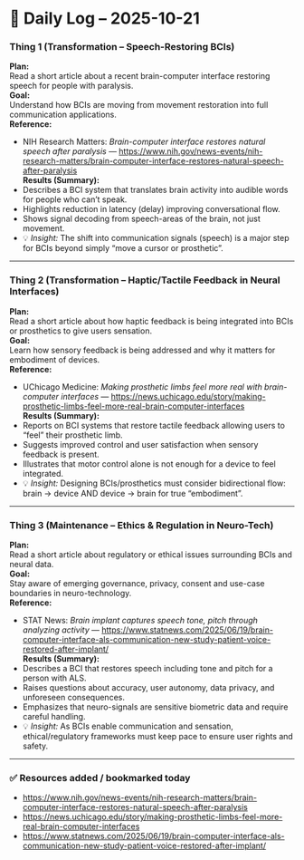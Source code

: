 ﻿# 🧠 Daily Log – 2025-10-21

### Thing 1 (Transformation – Speech-Restoring BCIs)  
**Plan:**  
Read a short article about a recent brain-computer interface restoring speech for people with paralysis.  
**Goal:**  
Understand how BCIs are moving from movement restoration into full communication applications.  
**Reference:**  
- NIH Research Matters: *Brain-computer interface restores natural speech after paralysis* — https://www.nih.gov/news-events/nih-research-matters/brain-computer-interface-restores-natural-speech-after-paralysis  
**Results (Summary):**  
- Describes a BCI system that translates brain activity into audible words for people who can’t speak.  
- Highlights reduction in latency (delay) improving conversational flow.  
- Shows signal decoding from speech-areas of the brain, not just movement.  
- 💡 *Insight:* The shift into communication signals (speech) is a major step for BCIs beyond simply “move a cursor or prosthetic”.

---

### Thing 2 (Transformation – Haptic/Tactile Feedback in Neural Interfaces)  
**Plan:**  
Read a short article about how haptic feedback is being integrated into BCIs or prosthetics to give users sensation.  
**Goal:**  
Learn how sensory feedback is being addressed and why it matters for embodiment of devices.  
**Reference:**  
- UChicago Medicine: *Making prosthetic limbs feel more real with brain-computer interfaces* — https://news.uchicago.edu/story/making-prosthetic-limbs-feel-more-real-brain-computer-interfaces  
**Results (Summary):**  
- Reports on BCI systems that restore tactile feedback allowing users to “feel” their prosthetic limb.  
- Suggests improved control and user satisfaction when sensory feedback is present.  
- Illustrates that motor control alone is not enough for a device to feel integrated.  
- 💡 *Insight:* Designing BCIs/prosthetics must consider bidirectional flow: brain → device AND device → brain for true “embodiment”.

---

### Thing 3 (Maintenance – Ethics & Regulation in Neuro-Tech)  
**Plan:**  
Read a short article about regulatory or ethical issues surrounding BCIs and neural data.  
**Goal:**  
Stay aware of emerging governance, privacy, consent and use-case boundaries in neuro-technology.  
**Reference:**  
- STAT News: *Brain implant captures speech tone, pitch through analyzing activity* — https://www.statnews.com/2025/06/19/brain-computer-interface-als-communication-new-study-patient-voice-restored-after-implant/  
**Results (Summary):**  
- Describes a BCI that restores speech including tone and pitch for a person with ALS.  
- Raises questions about accuracy, user autonomy, data privacy, and unforeseen consequences.  
- Emphasizes that neuro-signals are sensitive biometric data and require careful handling.  
- 💡 *Insight:* As BCIs enable communication and sensation, ethical/regulatory frameworks must keep pace to ensure user rights and safety.

---

### ✅ Resources added / bookmarked today  
- https://www.nih.gov/news-events/nih-research-matters/brain-computer-interface-restores-natural-speech-after-paralysis  
- https://news.uchicago.edu/story/making-prosthetic-limbs-feel-more-real-brain-computer-interfaces  
- https://www.statnews.com/2025/06/19/brain-computer-interface-als-communication-new-study-patient-voice-restored-after-implant/

